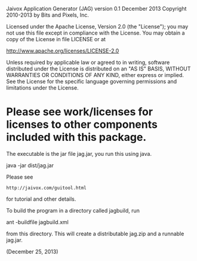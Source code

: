 Jaivox Application Generator (JAG) version 0.1 December 2013
Copyright 2010-2013 by Bits and Pixels, Inc.

Licensed under the Apache License, Version 2.0 (the "License");
you may not use this file except in compliance with the License.
You may obtain a copy of the License in file LICENSE or at

   http://www.apache.org/licenses/LICENSE-2.0

Unless required by applicable law or agreed to in writing, software
distributed under the License is distributed on an "AS IS" BASIS,
WITHOUT WARRANTIES OR CONDITIONS OF ANY KIND, either express or implied.
See the License for the specific language governing permissions and
limitations under the License.

Please see work/licenses for licenses to other components included with
this package.
================================

The executable is the jar file jag.jar, you run this using java.

java -jar dist/jag.jar

Please see 

	http://jaivox.com/guitool.html
	
for tutorial and other details.

To build the program in a directory called jagbuild, run

ant -buildfile jagbuild.xml

from this directory. This will create a distributable jag.zip and a runnable
jag.jar.

(December 25, 2013)
